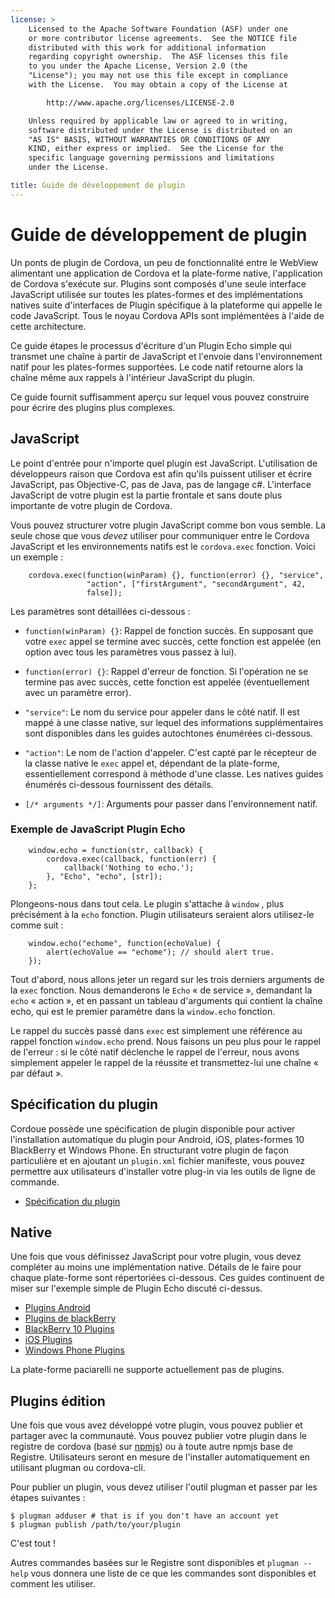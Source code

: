 ```yaml
---
license: >
    Licensed to the Apache Software Foundation (ASF) under one
    or more contributor license agreements.  See the NOTICE file
    distributed with this work for additional information
    regarding copyright ownership.  The ASF licenses this file
    to you under the Apache License, Version 2.0 (the
    "License"); you may not use this file except in compliance
    with the License.  You may obtain a copy of the License at

        http://www.apache.org/licenses/LICENSE-2.0

    Unless required by applicable law or agreed to in writing,
    software distributed under the License is distributed on an
    "AS IS" BASIS, WITHOUT WARRANTIES OR CONDITIONS OF ANY
    KIND, either express or implied.  See the License for the
    specific language governing permissions and limitations
    under the License.

title: Guide de développement de plugin
---
```


# Guide de développement de plugin

Un ponts de plugin de Cordova, un peu de fonctionnalité entre le WebView alimentant une application de Cordova et la plate-forme native, l'application de Cordova s'exécute sur. Plugins sont composés d'une seule interface JavaScript utilisée sur toutes les plates-formes et des implémentations natives suite d'interfaces de Plugin spécifique à la plateforme qui appelle le code JavaScript. Tous le noyau Cordova APIs sont implémentées à l'aide de cette architecture.

Ce guide étapes le processus d'écriture d'un Plugin Echo simple qui transmet une chaîne à partir de JavaScript et l'envoie dans l'environnement natif pour les plates-formes supportées. Le code natif retourne alors la chaîne même aux rappels à l'intérieur JavaScript du plugin.

Ce guide fournit suffisamment aperçu sur lequel vous pouvez construire pour écrire des plugins plus complexes.

## JavaScript

Le point d'entrée pour n'importe quel plugin est JavaScript. L'utilisation de développeurs raison que Cordova est afin qu'ils puissent utiliser et écrire JavaScript, pas Objective-C, pas de Java, pas de langage c#. L'interface JavaScript de votre plugin est la partie frontale et sans doute plus importante de votre plugin de Cordova.

Vous pouvez structurer votre plugin JavaScript comme bon vous semble. La seule chose que vous *devez* utiliser pour communiquer entre le Cordova JavaScript et les environnements natifs est le `cordova.exec` fonction. Voici un exemple :

        cordova.exec(function(winParam) {}, function(error) {}, "service",
                     "action", ["firstArgument", "secondArgument", 42,
                     false]);
    

Les paramètres sont détaillées ci-dessous :

*   `function(winParam) {}`: Rappel de fonction succès. En supposant que votre `exec` appel se termine avec succès, cette fonction est appelée (en option avec tous les paramètres vous passez à lui).

*   `function(error) {}`: Rappel d'erreur de fonction. Si l'opération ne se termine pas avec succès, cette fonction est appelée (éventuellement avec un paramètre error).

*   `"service"`: Le nom du service pour appeler dans le côté natif. Il est mappé à une classe native, sur lequel des informations supplémentaires sont disponibles dans les guides autochtones énumérées ci-dessous.

*   `"action"`: Le nom de l'action d'appeler. C'est capté par le récepteur de la classe native le `exec` appel et, dépendant de la plate-forme, essentiellement correspond à méthode d'une classe. Les natives guides énumérés ci-dessous fournissent des détails.

*   `[/* arguments */]`: Arguments pour passer dans l'environnement natif.

### Exemple de JavaScript Plugin Echo

        window.echo = function(str, callback) {
            cordova.exec(callback, function(err) {
                callback('Nothing to echo.');
            }, "Echo", "echo", [str]);
        };
    

Plongeons-nous dans tout cela. Le plugin s'attache à `window` , plus précisément à la `echo` fonction. Plugin utilisateurs seraient alors utilisez-le comme suit :

        window.echo("echome", function(echoValue) {
            alert(echoValue == "echome"); // should alert true.
        });
    

Tout d'abord, nous allons jeter un regard sur les trois derniers arguments de la `exec` fonction. Nous demanderons le `Echo` « de service », demandant la `echo` « action », et en passant un tableau d'arguments qui contient la chaîne echo, qui est le premier paramètre dans la `window.echo` fonction.

Le rappel du succès passé dans `exec` est simplement une référence au rappel fonction `window.echo` prend. Nous faisons un peu plus pour le rappel de l'erreur : si le côté natif déclenche le rappel de l'erreur, nous avons simplement appeler le rappel de la réussite et transmettez-lui une chaîne « par défaut ».

## Spécification du plugin

Cordoue possède une spécification de plugin disponible pour activer l'installation automatique du plugin pour Android, iOS, plates-formes 10 BlackBerry et Windows Phone. En structurant votre plugin de façon particulière et en ajoutant un `plugin.xml` fichier manifeste, vous pouvez permettre aux utilisateurs d'installer votre plug-in via les outils de ligne de commande.

*   [Spécification du plugin](../../../plugin_ref/spec.html)

## Native

Une fois que vous définissez JavaScript pour votre plugin, vous devez compléter au moins une implémentation native. Détails de le faire pour chaque plate-forme sont répertoriées ci-dessous. Ces guides continuent de miser sur l'exemple simple de Plugin Echo discuté ci-dessus.

*   [Plugins Android](../../platforms/android/plugin.html)
*   [Plugins de blackBerry](../../platforms/blackberry/plugin.html)
*   [BlackBerry 10 Plugins](../../platforms/blackberry10/plugin.html)
*   [iOS Plugins](../../platforms/ios/plugin.html)
*   [Windows Phone Plugins](../../platforms/wp8/plugin.html)

La plate-forme paciarelli ne supporte actuellement pas de plugins.

## Plugins édition

Une fois que vous avez développé votre plugin, vous pouvez publier et partager avec la communauté. Vous pouvez publier votre plugin dans le registre de cordova (basé sur [npmjs][1]) ou à toute autre npmjs base de Registre. Utilisateurs seront en mesure de l'installer automatiquement en utilisant plugman ou cordova-cli.

 [1]: https://github.com/isaacs/npmjs.org

Pour publier un plugin, vous devez utiliser l'outil plugman et passer par les étapes suivantes :

    $ plugman adduser # that is if you don't have an account yet
    $ plugman publish /path/to/your/plugin
    

C'est tout !

Autres commandes basées sur le Registre sont disponibles et `plugman --help` vous donnera une liste de ce que les commandes sont disponibles et comment les utiliser.